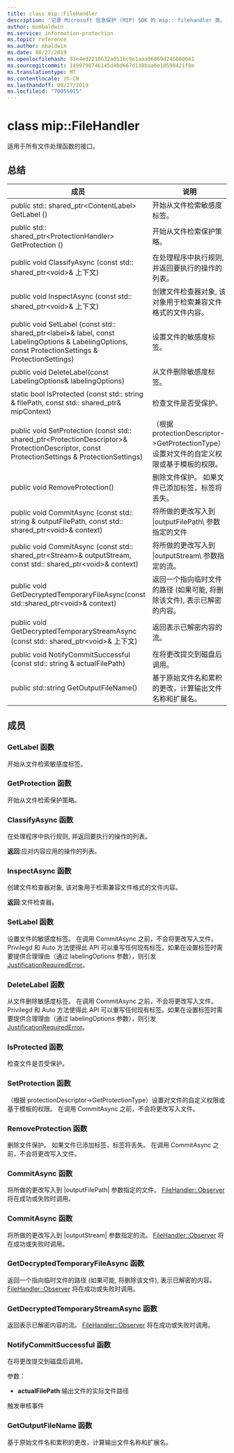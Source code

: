 ```yaml
---
title: class mip::FileHandler
description: '记录 Microsoft 信息保护 (MIP) SDK 的 mip:: filehandler 类。'
author: msmbaldwin
ms.service: information-protection
ms.topic: reference
ms.author: mbaldwin
ms.date: 08/27/2019
ms.openlocfilehash: 93e4ed2210632a051bc9e1aaa06069d246860041
ms.sourcegitcommit: 1499790746145d40d667d138baa6e18598421f0e
ms.translationtype: MT
ms.contentlocale: zh-CN
ms.lasthandoff: 08/27/2019
ms.locfileid: "70055015"
---
```

# <a name="class-mipfilehandler"></a>class mip::FileHandler 
适用于所有文件处理函数的接口。
  
## <a name="summary"></a>总结
 成员                        | 说明                                
--------------------------------|---------------------------------------------
public std:: shared_ptr\<ContentLabel\> GetLabel ()  |  开始从文件检索敏感度标签。
public std:: shared_ptr\<ProtectionHandler\> GetProtection ()  |  开始从文件检索保护策略。
public void ClassifyAsync (const std:: shared_ptr\<void\>& 上下文)  |  在处理程序中执行规则, 并返回要执行的操作的列表。
public void InspectAsync (const std:: shared_ptr\<void\>& 上下文)  |  创建文件检查器对象, 该对象用于检索兼容文件格式的文件内容。
public void SetLabel (const std:: shared_ptr\<label\>& label, const LabelingOptions & LabelingOptions, const ProtectionSettings & ProtectionSettings)  |  设置文件的敏感度标签。
public void DeleteLabel(const LabelingOptions& labelingOptions)  |  从文件删除敏感度标签。
static bool IsProtected (const std:: string & filePath, const std:: shared_ptr<MipContext>& mipContext) | 检查文件是否受保护。
public void SetProtection (const std:: shared_ptr\<ProtectionDescriptor\>& ProtectionDescriptor, const ProtectionSettings & ProtectionSettings)  |  （根据 protectionDescriptor->GetProtectionType）设置对文件的自定义权限或基于模板的权限。
public void RemoveProtection()  |  删除文件保护。 如果文件已添加标签，标签将丢失。
public void CommitAsync (const std:: string & outputFilePath, const std:: shared_ptr\<void\>& context) | 将所做的更改写入到 \|outputFilePath\ 参数指定的文件 |  参数指定的网络接口启用 iSCSI 访问。
public void CommitAsync (const std:: shared_ptr\<Stream\>& outputStream, const std:: shared_ptr\<void\>& context) | 将所做的更改写入到 \|outputStream\ 参数指定的流。 |  参数指定的网络接口启用 iSCSI 访问。
public void GetDecryptedTemporaryFileAsync(const std::shared_ptr\<void\>& context)  |  返回一个指向临时文件的路径 (如果可能, 将删除该文件), 表示已解密的内容。
public void GetDecryptedTemporaryStreamAsync (const std:: shared_ptr\<void\>& 上下文)  |  返回表示已解密内容的流。
public void NotifyCommitSuccessful (const std:: string & actualFilePath)  |  在将更改提交到磁盘后调用。
public std::string GetOutputFileName()  |  基于原始文件名和累积的更改，计算输出文件名称和扩展名。
  
## <a name="members"></a>成员
  
### <a name="getlabel-function"></a>GetLabel 函数
开始从文件检索敏感度标签。
  
### <a name="getprotection-function"></a>GetProtection 函数
开始从文件检索保护策略。
  
### <a name="classifyasync-function"></a>ClassifyAsync 函数
在处理程序中执行规则, 并返回要执行的操作的列表。

  
**返回**:应对内容应用的操作的列表。
  
### <a name="inspectasync-function"></a>InspectAsync 函数
创建文件检查器对象, 该对象用于检索兼容文件格式的文件内容。

  
**返回**:文件检查器。
  
### <a name="setlabel-function"></a>SetLabel 函数
设置文件的敏感度标签。
在调用 CommitAsync 之前，不会将更改写入文件。 Privilegd 和 Auto 方法使得此 API 可以重写任何现有标签。如果在设置标签时需要提供合理理由（通过 labelingOptions 参数），则引发 [JustificationRequiredError](class_mip_justificationrequirederror.md)。
  
### <a name="deletelabel-function"></a>DeleteLabel 函数
从文件删除敏感度标签。
在调用 CommitAsync 之前，不会将更改写入文件。 Privilegd 和 Auto 方法使得此 API 可以重写任何现有标签。如果在设置标签时需要提供合理理由（通过 labelingOptions 参数），则引发 [JustificationRequiredError](class_mip_justificationrequirederror.md)。
  

### <a name="isprotected-function"></a>IsProtected 函数
检查文件是否受保护。

### <a name="setprotection-function"></a>SetProtection 函数
（根据 protectionDescriptor->GetProtectionType）设置对文件的自定义权限或基于模板的权限。
在调用 CommitAsync 之前，不会将更改写入文件。
  
### <a name="removeprotection-function"></a>RemoveProtection 函数
删除文件保护。 如果文件已添加标签，标签将丢失。
在调用 CommitAsync 之前，不会将更改写入文件。
  
### <a name="commitasync-function"></a>CommitAsync 函数
将所做的更改写入到 |outputFilePath| 参数指定的文件。
[FileHandler::Observer](class_mip_filehandler_observer.md) 将在成功或失败时调用。
  
### <a name="commitasync-function"></a>CommitAsync 函数
将所做的更改写入到 |outputStream| 参数指定的流。
[FileHandler::Observer](class_mip_filehandler_observer.md) 将在成功或失败时调用。
  
### <a name="getdecryptedtemporaryfileasync-function"></a>GetDecryptedTemporaryFileAsync 函数
返回一个指向临时文件的路径 (如果可能, 将删除该文件), 表示已解密的内容。
[FileHandler::Observer](class_mip_filehandler_observer.md) 将在成功或失败时调用。
  
### <a name="getdecryptedtemporarystreamasync-function"></a>GetDecryptedTemporaryStreamAsync 函数
返回表示已解密内容的流。
[FileHandler::Observer](class_mip_filehandler_observer.md) 将在成功或失败时调用。
  
### <a name="notifycommitsuccessful-function"></a>NotifyCommitSuccessful 函数
在将更改提交到磁盘后调用。

参数：  
* **actualFilePath**:输出文件的实际文件路径 


触发审核事件
  
### <a name="getoutputfilename-function"></a>GetOutputFileName 函数
基于原始文件名和累积的更改，计算输出文件名称和扩展名。